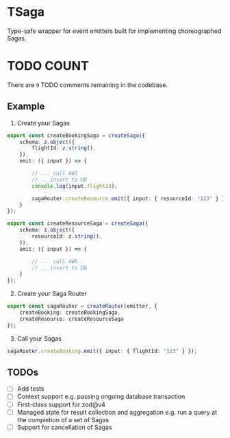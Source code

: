 # TSaga

Type-safe wrapper for event emitters built for implementing choreographed Sagas.

# TODO COUNT
There are `9` TODO comments remaining in the codebase.

## Example
1. Create your Sagas
```ts
export const createBookingSaga = createSaga({
    schema: z.object({
        flightId: z.string(),
    }),
    emit: ({ input }) => {

        // ... call AWS
        // .. insert to DB
        console.log(input.flightId);

        sagaRouter.createResource.emit({ input: { resourceId: "123" } });
    }
});

export const createResourceSaga = createSaga({
    schema: z.object({
        resourceId: z.string(),
    }),
    emit: ({ input }) => {

        // ... call AWS
        // .. insert to DB
    }
});
```
2. Create your Saga Router
```ts
export const sagaRouter = createRouter(emitter, {
    createBooking: createBookingSaga,
    createResource: createResourceSaga
});
```
3. Call your Sagas
```ts
sagaRouter.createBooking.emit({ input: { flightId: "123" } });
```


## TODOs
- [ ] Add tests
- [ ] Context support e.g. passing ongoing database transaction
- [ ] First-class support for zod@v4
- [ ] Managed state for result collection and aggregation e.g. run a query at the completion of a set of Sagas
- [ ] Support for cancellation of Sagas
